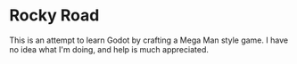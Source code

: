 # Rocky Road

This is an attempt to learn Godot by crafting a Mega Man style game. I have no
idea what I'm doing, and help is much appreciated.
